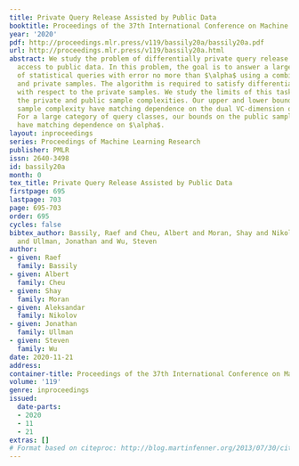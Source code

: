 ```yaml
---
title: Private Query Release Assisted by Public Data
booktitle: Proceedings of the 37th International Conference on Machine Learning
year: '2020'
pdf: http://proceedings.mlr.press/v119/bassily20a/bassily20a.pdf
url: http://proceedings.mlr.press/v119/bassily20a.html
abstract: We study the problem of differentially private query release assisted by
  access to public data. In this problem, the goal is to answer a large class $\mathcal{H}$
  of statistical queries with error no more than $\alpha$ using a combination of public
  and private samples. The algorithm is required to satisfy differential privacy only
  with respect to the private samples. We study the limits of this task in terms of
  the private and public sample complexities. Our upper and lower bounds on the private
  sample complexity have matching dependence on the dual VC-dimension of $\mathcal{H}$.
  For a large category of query classes, our bounds on the public sample complexity
  have matching dependence on $\alpha$.
layout: inproceedings
series: Proceedings of Machine Learning Research
publisher: PMLR
issn: 2640-3498
id: bassily20a
month: 0
tex_title: Private Query Release Assisted by Public Data
firstpage: 695
lastpage: 703
page: 695-703
order: 695
cycles: false
bibtex_author: Bassily, Raef and Cheu, Albert and Moran, Shay and Nikolov, Aleksandar
  and Ullman, Jonathan and Wu, Steven
author:
- given: Raef
  family: Bassily
- given: Albert
  family: Cheu
- given: Shay
  family: Moran
- given: Aleksandar
  family: Nikolov
- given: Jonathan
  family: Ullman
- given: Steven
  family: Wu
date: 2020-11-21
address: 
container-title: Proceedings of the 37th International Conference on Machine Learning
volume: '119'
genre: inproceedings
issued:
  date-parts:
  - 2020
  - 11
  - 21
extras: []
# Format based on citeproc: http://blog.martinfenner.org/2013/07/30/citeproc-yaml-for-bibliographies/
---
```

